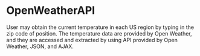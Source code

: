 # OpenWeatherAPI
User may obtain the current temperature in each US region by typing in the zip code of position. The temperature data are provided by Open Weather, and they are accessed and extracted by using API provided by Open Weather, JSON, and AJAX. 
